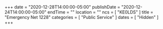 +++
date = "2020-12-28T14:00:00-05:00"
publishDate = "2020-12-24T14:00:00-05:00"
endTime = ""
location = ""
ncs = [ "KE0LDS" ]
title = "Emergency Net 1228"
categories = [ "Public Service" ]
dates = [ "Hidden" ]
+++
